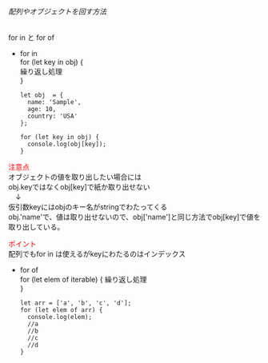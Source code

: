 ###### 配列やオブジェクトを回す方法

for in と for of

- for in  
  for (let key in obj) {  
    繰り返し処理  
  }  

      let obj  = {
        name: 'Sample',
        age: 10,
        country: 'USA'
      };

      for (let key in obj) {
        console.log(obj[key]);
      }

 <span style="color: red; ">注意点</span>  
 オブジェクトの値を取り出したい場合には  
 obj.keyではなくobj[key]で紙か取り出せない  
  　↓     
 仮引数keyにはobjのキー名がstringでわたってくる  
 obj.'name'で、値は取り出せないので、obj['name']と同じ方法でobj[key]で値を取り出している。

  <span style="color: red; ">ポイント
  </span>  
  配列でもfor in は使えるがkeyにわたるのはインデックス


- for of  
 for (let elem of iterable) {
   繰り返し処理  
 }  

      let arr = ['a', 'b', 'c', 'd'];
      for (let elem of arr) {
        console.log(elem);
        //a
        //b
        //c
        //d
      }
